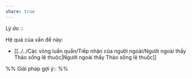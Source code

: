 ```yaml
---
share: true
---
```

Lý do :: 

Hệ quả của vấn đề này:
- [[../../Các vòng luẩn quẩn/Tiếp nhận của người ngoài/Người ngoài thấy Thảo sống lệ thuộc|Người ngoài thấy Thảo sống lệ thuộc]]


%%
Giải pháp gợi ý:: 
%%

